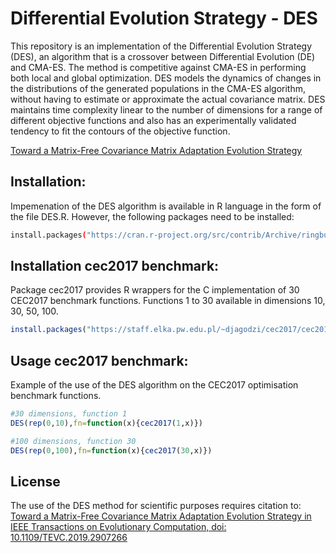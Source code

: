 # Differential Evolution Strategy - DES

This repository is an implementation of the Differential Evolution Strategy (DES), an algorithm that is a crossover between Differential Evolution (DE) and CMA-ES. The method is competitive against CMA-ES in performing both local and global optimization. DES models the dynamics of changes in the distributions of the generated populations in the CMA-ES algorithm, without having to estimate or approximate the actual covariance matrix. DES maintains time complexity linear to the number of dimensions for a range of different objective functions and also has an experimentally validated tendency to fit the contours of the objective function.

[Toward a Matrix-Free Covariance Matrix Adaptation Evolution Strategy
](https://ieeexplore.ieee.org/document/8673614)

## Installation:
Impemenation of the DES algorithm is available in R language in the form of the file DES.R. However, the following packages need to be installed:
```bash
install.packages("https://cran.r-project.org/src/contrib/Archive/ringbuffer/ringbuffer_1.1.tar.gz", repos=NULL)
```

## Installation cec2017 benchmark:
Package cec2017 provides R wrappers for the C implementation of 30 CEC2017 benchmark functions. Functions 1 to 30 available in dimensions 10, 30, 50, 100.
```R
install.packages("https://staff.elka.pw.edu.pl/~djagodzi/cec2017/cec2017_0.3.0.tar.gz")
```

## Usage cec2017 benchmark:
Example of the use of the DES algorithm on the CEC2017 optimisation benchmark functions.
```R
#30 dimensions, function 1
DES(rep(0,10),fn=function(x){cec2017(1,x)}) 

#100 dimensions, function 30
DES(rep(0,100),fn=function(x){cec2017(30,x)}) 
```
## License
The use of the DES method for scientific purposes requires citation to: [Toward a Matrix-Free Covariance Matrix Adaptation Evolution Strategy in IEEE Transactions on Evolutionary Computation, doi: 10.1109/TEVC.2019.2907266](https://ieeexplore.ieee.org/document/8673614)